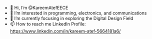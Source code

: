 - 👋 Hi, I’m @KareemAtefEECE
- 👀 I’m interested in programming, electronics, and communications
- 🌱 I’m currently focusing in exploring the Digital Design Field
- 📫 How to reach me LinkedIn Profile: https://www.linkedin.com/in/kareem-atef-5664181a6/


<!---
KareemAtefEECE/KareemAtefEECE is a ✨ special ✨ repository because its `README.md` (this file) appears on your GitHub profile.
You can click the Preview link to take a look at your changes.
--->
